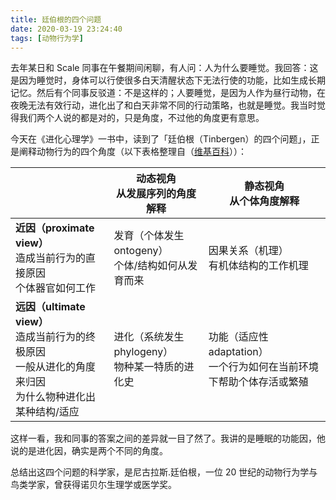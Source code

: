```yaml
---
title: 廷伯根的四个问题
date: 2020-03-19 23:24:40
tags: [动物行为学]
---
```


去年某日和 Scale 同事在午餐期间闲聊，有人问：人为什么要睡觉。我回答：这是因为睡觉时，身体可以行使很多白天清醒状态下无法行使的功能，比如生成长期记忆。然后有个同事反驳道：不是这样的；人要睡觉，是因为人作为昼行动物，在夜晚无法有效行动，进化出了和白天非常不同的行动策略，也就是睡觉。我当时觉得我们两个人说的都是对的，只是角度，不过他的角度更有意思。

今天在《进化心理学》一书中，读到了「廷伯根（Tinbergen）的四个问题」，正是阐释动物行为的四个角度（以下表格整理自（[维基百科](https://en.wikipedia.org/wiki/Tinbergen%27s_four_questions)））：

|                                                                                                                   | 动态视角<br/>从发展序列的角度解释                     | 静态视角<br/>从个体角度解释                                              |
| ----------------------------------------------------------------------------------------------------------------- | ----------------------------------------------------- | ------------------------------------------------------------------------ |
| **近因（proximate view）**<br/>造成当前行为的直接原因<br/>个体器官如何工作                                        | 发育（个体发生 ontogeny）<br/>个体/结构如何从发育而来 | 因果关系（机理）<br/>有机体结构的工作机理                                |
| **远因（ultimate view）**<br/>造成当前行为的终极原因<br/>一般从进化的角度来归因<br/>为什么物种进化出某种结构/适应 | 进化（系统发生 phylogeny）<br/>物种某一特质的进化史   | 功能（适应性 adaptation）<br/>一个行为如何在当前环境下帮助个体存活或繁殖 |

这样一看，我和同事的答案之间的差异就一目了然了。我讲的是睡眠的功能因，他说的是进化因，确实是两个不同的角度。

总结出这四个问题的科学家，是尼古拉斯.廷伯根，一位 20 世纪的动物行为学与鸟类学家，曾获得诺贝尓生理学或医学奖。
